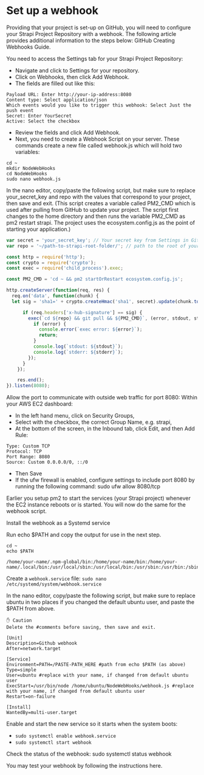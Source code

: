# Set up a webhook

Providing that your project is set-up on GitHub, you will need to configure your Strapi Project Repository with a webhook. The following article provides additional information to the steps below: GitHub Creating Webhooks Guide.

You need to access the Settings tab for your Strapi Project Repository:

- Navigate and click to Settings for your repository.
- Click on Webhooks, then click Add Webhook.
- The fields are filled out like this:
```
Payload URL: Enter http://your-ip-address:8080
Content type: Select application/json
Which events would you like to trigger this webhook: Select Just the push event
Secret: Enter YourSecret
Active: Select the checkbox
```
- Review the fields and click Add Webhook.
- Next, you need to create a Webhook Script on your server. These commands create a new file called webhook.js which will hold two variables:

```shell
cd ~
mkdir NodeWebHooks
cd NodeWebHooks
sudo nano webhook.js
```

In the nano editor, copy/paste the following script, but make sure to replace your_secret_key and repo with the values that correspond to your project, then save and exit.
(This script creates a variable called PM2_CMD which is used after pulling from GitHub to update your project. The script first changes to the home directory and then runs the variable PM2_CMD as pm2 restart strapi. The project uses the ecosystem.config.js as the point of starting your application.)

```javascript
var secret = 'your_secret_key'; // Your secret key from Settings in GitHub
var repo = '~/path-to-strapi-root-folder/'; // path to the root of your Strapi project on server

const http = require('http');
const crypto = require('crypto');
const exec = require('child_process').exec;

const PM2_CMD = 'cd ~ && pm2 startOrRestart ecosystem.config.js';

http.createServer(function(req, res) {
  req.on('data', function(chunk) {
  let sig = 'sha1=' + crypto.createHmac('sha1', secret).update(chunk.toString()).digest('hex');

      if (req.headers['x-hub-signature'] == sig) {
        exec(`cd ${repo} && git pull && ${PM2_CMD}`, (error, stdout, stderr) => {
          if (error) {
            console.error(`exec error: ${error}`);
            return;
          }
          console.log(`stdout: ${stdout}`);
          console.log(`stderr: ${stderr}`);
        });
      }
    });

    res.end();
}).listen(8080);
```


Allow the port to communicate with outside web traffic for port 8080:
Within your AWS EC2 dashboard:
- In the left hand menu, click on Security Groups,
- Select with the checkbox, the correct Group Name, e.g. strapi,
- At the bottom of the screen, in the Inbound tab, click Edit, and then Add Rule:
```
Type: Custom TCP
Protocol: TCP
Port Range: 8080
Source: Custom 0.0.0.0/0, ::/0
```
- Then Save
- If the ufw firewall is enabled, configure settings to include port 8080 by running the following command:
sudo ufw allow 8080/tcp

Earlier you setup pm2 to start the services (your Strapi project) whenever the EC2 instance reboots or is started. You will now do the same for the webhook script.

Install the webhook as a Systemd service

Run echo $PATH and copy the output for use in the next step.
```shell
cd ~
echo $PATH
```

```
/home/your-name/.npm-global/bin:/home/your-name/bin:/home/your-name/.local/bin:/usr/local/sbin:/usr/local/bin:/usr/sbin:/usr/bin:/sbin:/bin:/usr/games:/usr/local/games:/snap/bin
```


Create a `webhook.service` file:
`sudo nano /etc/systemd/system/webhook.service`

In the nano editor, copy/paste the following script, but make sure to replace ubuntu in two places if you changed the default ubuntu user, and paste the $PATH from above.
```shell
✋ Caution
Delete the #comments before saving, then save and exit.

[Unit]
Description=Github webhook
After=network.target

[Service]
Environment=PATH=/PASTE-PATH_HERE #path from echo $PATH (as above)
Type=simple
User=ubuntu #replace with your name, if changed from default ubuntu user
ExecStart=/usr/bin/node /home/ubuntu/NodeWebHooks/webhook.js #replace with your name, if changed from default ubuntu user
Restart=on-failure

[Install]
WantedBy=multi-user.target
```

Enable and start the new service so it starts when the system boots:
- `sudo systemctl enable webhook.service`
- `sudo systemctl start webhook`

Check the status of the webhook:
sudo systemctl status webhook

You may test your webhook by following the instructions here.
